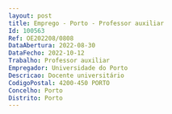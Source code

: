 ```yaml
--- 
layout: post
title: Emprego - Porto - Professor auxiliar
Id: 100563
Ref: OE202208/0808
DataAbertura: 2022-08-30
DataFecho: 2022-10-12
Trabalho: Professor auxiliar
Empregador: Universidade do Porto
Descricao: Docente universitário
CodigoPostal: 4200-450 PORTO
Concelho: Porto
Distrito: Porto
--- 
```

